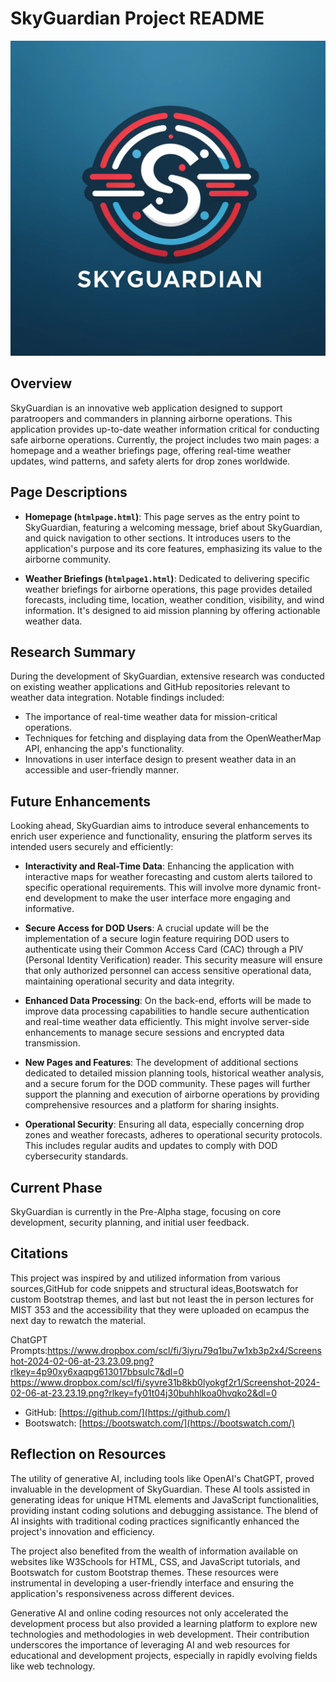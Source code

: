 # SkyGuardian Project README
![SkyGuardian Logo](https://github.com/Collin-Edwards/Projects/blob/master/SKYGUARDIAN.jpg?raw=true "SkyGuardian Logo")


## Overview

SkyGuardian is an innovative web application designed to support paratroopers and commanders in planning airborne operations. This application provides up-to-date weather information critical for conducting safe airborne operations. Currently, the project includes two main pages: a homepage and a weather briefings page, offering real-time weather updates, wind patterns, and safety alerts for drop zones worldwide.

## Page Descriptions

- **Homepage (`htmlpage.html`)**: This page serves as the entry point to SkyGuardian, featuring a welcoming message, brief about SkyGuardian, and quick navigation to other sections. It introduces users to the application's purpose and its core features, emphasizing its value to the airborne community.

- **Weather Briefings (`htmlpage1.html`)**: Dedicated to delivering specific weather briefings for airborne operations, this page provides detailed forecasts, including time, location, weather condition, visibility, and wind information. It's designed to aid mission planning by offering actionable weather data.

## Research Summary

During the development of SkyGuardian, extensive research was conducted on existing weather applications and GitHub repositories relevant to weather data integration. Notable findings included:

- The importance of real-time weather data for mission-critical operations.
- Techniques for fetching and displaying data from the OpenWeatherMap API, enhancing the app's functionality.
- Innovations in user interface design to present weather data in an accessible and user-friendly manner.

## Future Enhancements

Looking ahead, SkyGuardian aims to introduce several enhancements to enrich user experience and functionality, ensuring the platform serves its intended users securely and efficiently:

- **Interactivity and Real-Time Data**: Enhancing the application with interactive maps for weather forecasting and custom alerts tailored to specific operational requirements. This will involve more dynamic front-end development to make the user interface more engaging and informative.

- **Secure Access for DOD Users**: A crucial update will be the implementation of a secure login feature requiring DOD users to authenticate using their Common Access Card (CAC) through a PIV (Personal Identity Verification) reader. This security measure will ensure that only authorized personnel can access sensitive operational data, maintaining operational security and data integrity.

- **Enhanced Data Processing**: On the back-end, efforts will be made to improve data processing capabilities to handle secure authentication and real-time weather data efficiently. This might involve server-side enhancements to manage secure sessions and encrypted data transmission.

- **New Pages and Features**: The development of additional sections dedicated to detailed mission planning tools, historical weather analysis, and a secure forum for the DOD community. These pages will further support the planning and execution of airborne operations by providing comprehensive resources and a platform for sharing insights.

- **Operational Security**: Ensuring all data, especially concerning drop zones and weather forecasts, adheres to operational security protocols. This includes regular audits and updates to comply with DOD cybersecurity standards.

## Current Phase

SkyGuardian is currently in the Pre-Alpha stage, focusing on core development, security planning, and initial user feedback.


## Citations

This project was inspired by and utilized information from various sources,GitHub for code snippets and structural ideas,Bootswatch for custom Bootstrap themes, and last but not least the in person lectures for MIST 353 and the accessibility that they were uploaded on ecampus the next day to rewatch the material.

ChatGPT Prompts:https://www.dropbox.com/scl/fi/3iyru79q1bu7w1xb3p2x4/Screenshot-2024-02-06-at-23.23.09.png?rlkey=4p90xy6xaqpg613017bbsulc7&dl=0
https://www.dropbox.com/scl/fi/syvre31b8kb0lyokgf2r1/Screenshot-2024-02-06-at-23.23.19.png?rlkey=fy01t04j30buhhlkoa0hvqko2&dl=0
- GitHub: [https://github.com/](https://github.com/)
- Bootswatch: [https://bootswatch.com/](https://bootswatch.com/)

## Reflection on Resources

The utility of generative AI, including tools like OpenAI's ChatGPT, proved invaluable in the development of SkyGuardian. These AI tools assisted in generating ideas for unique HTML elements and JavaScript functionalities, providing instant coding solutions and debugging assistance. The blend of AI insights with traditional coding practices significantly enhanced the project's innovation and efficiency.

The project also benefited from the wealth of information available on websites like W3Schools for HTML, CSS, and JavaScript tutorials, and Bootswatch for custom Bootstrap themes. These resources were instrumental in developing a user-friendly interface and ensuring the application's responsiveness across different devices.

Generative AI and online coding resources not only accelerated the development process but also provided a learning platform to explore new technologies and methodologies in web development. Their contribution underscores the importance of leveraging AI and web resources for educational and development projects, especially in rapidly evolving fields like web technology.



